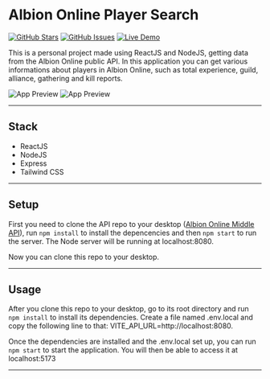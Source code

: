 # Albion Online Player Search

[![GitHub Stars](https://img.shields.io/github/stars/Xandyhoss/albion-player-search)](https://github.com/Xandyhoss/albion-player-search/stargazers) [![GitHub Issues](https://img.shields.io/github/issues/Xandyhoss/albion-player-search)](https://github.com/Xandyhoss/albion-player-search/issues) [![Live Demo](https://img.shields.io/badge/live-demo-green)](https://albion-player-search.vercel.app/)

This is a personal project made using ReactJS and NodeJS, getting data from the Albion Online public API. In this application you can get various informations about players in Albion Online, such as total experience, guild, alliance, gathering and kill reports.

![App Preview](https://i.imgur.com/IrhMkSa.png)
![App Preview](https://i.imgur.com/WMMp5SP.png)

---

## Stack

- ReactJS
- NodeJS
- Express
- Tailwind CSS

---

## Setup

First you need to clone the API repo to your desktop ([Albion Online Middle API](https://github.com/Xandyhoss/albion-middle-api)), run `npm install` to install the depencencies and then `npm start` to run the server.
The Node server will be running at localhost:8080.

Now you can clone this repo to your desktop.

---

## Usage

After you clone this repo to your desktop, go to its root directory and run `npm install` to install its dependencies.
Create a file named .env.local and copy the following line to that: VITE_API_URL=http://localhost:8080.

Once the dependencies are installed and the .env.local set up, you can run `npm start` to start the application. You will then be able to access it at localhost:5173

---
